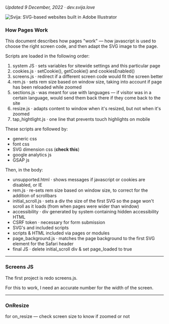[logo]: http://files.svija.love/github/readme-logo.png "Svija: SVG-based websites built in Adobe Illustrator"

*Updated 9 December, 2022 · dev.svija.love*

![Svija: SVG-based websites built in Adobe Illustrator][logo]

### How Pages Work

This document describes how pages "work" — how javascript is used to choose the right screen code, and then adapt the SVG image to the page.

Scripts are loaded in the following order:

1. system JS · sets variables for sitewide settings and this particular page
2. cookies.js · setCookie(), getCookie() and cookiesEnabled()
3. screens.js · redirect if a different screen code would fit the screen better
4. rem.js · sets rem size based on window size, taking into account if page has been reloaded while zoomed
5. sections.js · was meant for use with languages — if visitor was in a certain language, would send them back there if they come back to the site
6. resize.js · adapts content to window when it's resized, but not when it's zoomed
7. tap_hightlight.js · one line that prevents touch highlights on mobile

These scripts are followed by:

- generic css
- font css
- SVG dimension css (**check this**)
- google analytics js
- GSAP js

Then, in the body:

- unsupported.html · shows messages if javascript or cookies are disabled, or IE
- rem.js · re-sets rem size based on window size, to correct for the addition of scrollbars
- initial_scroll.js · sets a div the size of the first SVG so the page won't scroll as it loads (from when pages were wider than window)
- accessibility · div generated by system containing hidden accessibility HTML
- CSRF token · necessary for form submission 
- SVG's and included scripts
- scripts & HTML included via pages or modules
- page_background.js · matches the page background to the first SVG element for the Safari header
- final JS · delete initial_scroll div & set page_loaded to true

---
### Screens JS

The first project is redo screens.js.

For this to work, I need an accurate number for the width of the screen.

---
### OnResize

for on_resize — check screen size to know if zoomed or not
